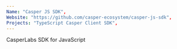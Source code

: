 ```yaml
---
Name: "Casper JS SDK",
Website: "https://github.com/casper-ecosystem/casper-js-sdk",
Projects: "TypeScript Casper Client SDK",
---
```

<!--lang:en--> 
CasperLabs SDK for JavaScript
<!--lang:es--] 
CasperLabs SDK for JavaScript
<!--lang:de--] 
CasperLabs SDK for JavaScript
<!--lang:fr--] 
CasperLabs SDK for JavaScript
<!--lang:pl--] 
CasperLabs SDK for JavaScript
<!--lang:uk--] 
CasperLabs SDK for JavaScript
[!--lang:*--> 
